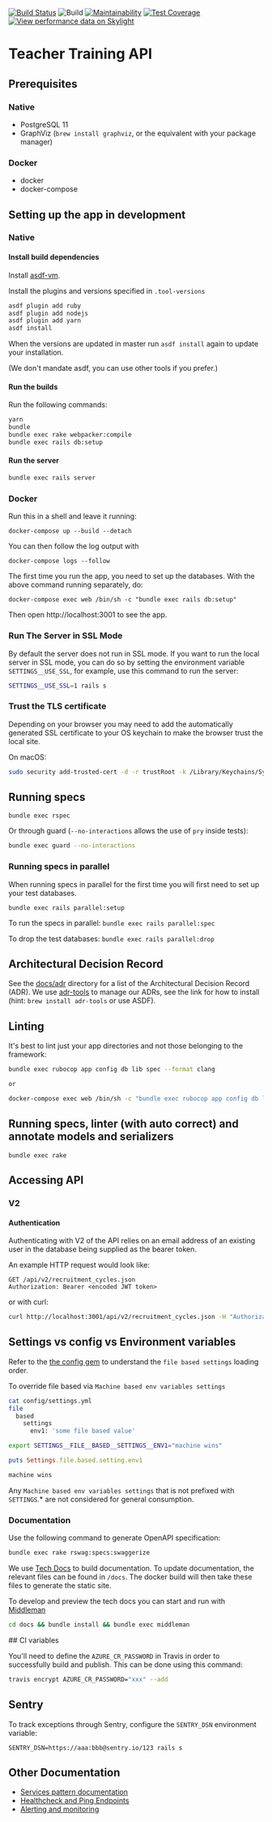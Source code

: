 [![Build Status](https://dfe-ssp.visualstudio.com/Become-A-Teacher/_apis/build/status/Find/teacher-training-api?branchName=master)](https://dfe-ssp.visualstudio.com/Become-A-Teacher/_build/latest?definitionId=46&branchName=master)
![Build](https://github.com/DFE-Digital/teacher-training-api/workflows/Build/badge.svg?branch=master&event=push)
[![Maintainability](https://api.codeclimate.com/v1/badges/b97c086ada58c27c967c/maintainability)](https://codeclimate.com/github/DFE-Digital/teacher-training-api/maintainability)
[![Test Coverage](https://api.codeclimate.com/v1/badges/b97c086ada58c27c967c/test_coverage)](https://codeclimate.com/github/DFE-Digital/teacher-training-api/test_coverage)
[![View performance data on Skylight](https://badges.skylight.io/status/NXAwzyZjkp2m.svg?token=JaYZey50Y8gfC00RvzkcrDz5OP-SwiBSTtbhkMw1KIs)](https://www.skylight.io/app/applications/NXAwzyZjkp2m)

# Teacher Training API

## Prerequisites

### Native

- PostgreSQL 11
- GraphViz (`brew install graphviz`, or the equivalent with your package manager)

### Docker

- docker
- docker-compose

## Setting up the app in development

### Native

#### Install build dependencies

Install [asdf-vm](https://asdf-vm.com/).

Install the plugins and versions specified in `.tool-versions`

```bash
asdf plugin add ruby
asdf plugin add nodejs
asdf plugin add yarn
asdf install
```

When the versions are updated in master run `asdf install` again to update your
installation.

(We don't mandate asdf, you can use other tools if you prefer.)

#### Run the builds

Run the following commands:

```bash
yarn
bundle
bundle exec rake webpacker:compile
bundle exec rails db:setup
```

#### Run the server

```bash
bundle exec rails server
```

### Docker

Run this in a shell and leave it running:

```
docker-compose up --build --detach
```

You can then follow the log output with

```
docker-compose logs --follow
```

The first time you run the app, you need to set up the databases. With the above command running separately, do:

```
docker-compose exec web /bin/sh -c "bundle exec rails db:setup"
```

Then open http://localhost:3001 to see the app.

### Run The Server in SSL Mode

By default the server does not run in SSL mode. If you want to run the local
server in SSL mode, you can do so by setting the environment variable
`SETTINGS__USE_SSL`, for example, use this command to run the server:

```bash
SETTINGS__USE_SSL=1 rails s
```

### Trust the TLS certificate

Depending on your browser you may need to add the automatically generated SSL
certificate to your OS keychain to make the browser trust the local site.

On macOS:

```bash
sudo security add-trusted-cert -d -r trustRoot -k /Library/Keychains/System.keychain config/localhost/https/localhost.crt
```

## Running specs

```
bundle exec rspec
```

Or through guard (`--no-interactions` allows the use of `pry` inside tests):

```bash
bundle exec guard --no-interactions
```

### Running specs in parallel

When running specs in parallel for the first time you will first need to set up
your test databases.

`bundle exec rails parallel:setup`

To run the specs in parallel:
`bundle exec rails parallel:spec`

To drop the test databases:
`bundle exec rails parallel:drop`


## Architectural Decision Record

See the [docs/adr](docs/adr) directory for a list of the Architectural Decision
Record (ADR). We use [adr-tools](https://github.com/npryce/adr-tools) to manage
our ADRs, see the link for how to install (hint: `brew install adr-tools` or use
ASDF).

## Linting

It's best to lint just your app directories and not those belonging to the framework:

```bash
bundle exec rubocop app config db lib spec --format clang

or

docker-compose exec web /bin/sh -c "bundle exec rubocop app config db lib spec Gemfile --format clang"
```

## Running specs, linter (with auto correct) and annotate models and serializers

```
bundle exec rake
```

## Accessing API

### V2

#### Authentication

Authenticating with V2 of the API relies on an email address of an existing user
in the database being supplied as the bearer token.

An example HTTP request would look like:

```
GET /api/v2/recruitment_cycles.json
Authorization: Bearer <encoded JWT token>
```

or with curl:

```bash
curl http://localhost:3001/api/v2/recruitment_cycles.json -H "Authorization: Bearer <encoded JWT token>"
```

## Settings vs config vs Environment variables

Refer to the [the config gem](https://github.com/railsconfig/config#accessing-the-settings-object) to understand the `file based settings` loading order.

To override file based via `Machine based env variables settings`

```bash
cat config/settings.yml
file
  based
    settings
      env1: 'some file based value'
```

```bash
export SETTINGS__FILE__BASED__SETTINGS__ENV1="machine wins"
```

```ruby
puts Settings.file.based.setting.env1

machine wins
```

Any `Machine based env variables settings` that is not prefixed with `SETTINGS`.\* are not considered for general consumption.

### Documentation

Use the following command to generate OpenAPI specification:

```sh
bundle exec rake rswag:specs:swaggerize
```

We use [Tech Docs](https://github.com/alphagov/tech-docs-gem) to build documentation. To update documentation, the relevant files can be found in `/docs`. The docker build will then take these files to generate the static site.

To develop and preview the tech docs you can start and run with [Middleman](https://github.com/middleman/middleman)

```sh
cd docs && bundle install && bundle exec middleman
```

## CI variables

You'll need to define the `AZURE_CR_PASSWORD` in Travis in order to successfully build and publish. This can be done using this command:

```bash
travis encrypt AZURE_CR_PASSWORD="xxx" --add
```

## Sentry

To track exceptions through Sentry, configure the `SENTRY_DSN` environment variable:

```
SENTRY_DSN=https://aaa:bbb@sentry.io/123 rails s
```

## <a name="other_documentation"></a>Other Documentation

- [Services pattern documentation](./app/services/README.md)
- [Healthcheck and Ping Endpoints](./docs/healthcheck_and_ping_endpoints.md)
- [Alerting and monitoring](./docs/alerting_and_monitoring.md)
